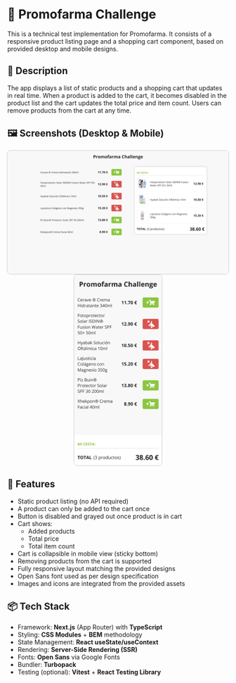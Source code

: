 # 💊 Promofarma Challenge

This is a technical test implementation for Promofarma. It consists of a responsive product listing page and a shopping cart component, based on provided desktop and mobile designs.

## 🧾 Description

The app displays a list of static products and a shopping cart that updates in real time. When a product is added to the cart, it becomes disabled in the product list and the cart updates the total price and item count. Users can remove products from the cart at any time.

## 🖼️ Screenshots (Desktop & Mobile)

<p align="center" style="display: flex; justify-content: center; flex-wrap: wrap;">
  <img src="public/images/screenshots/desktop-screenshot.png" alt="Desktop design screenshot" width="780" style="border: 1px solid #ccc; border-radius: 8px;" />
  <img src="public/images/screenshots/mobile-screenshot.png" alt="Mobile design screenshot" width="200" style="border: 1px solid #ccc; border-radius: 8px;" />
</p>

## 📱 Features

- Static product listing (no API required)
- A product can only be added to the cart once
- Button is disabled and grayed out once product is in cart
- Cart shows:
  - Added products
  - Total price
  - Total item count
- Cart is collapsible in mobile view (sticky bottom)
- Removing products from the cart is supported
- Fully responsive layout matching the provided designs
- Open Sans font used as per design specification
- Images and icons are integrated from the provided assets

## 📦 Tech Stack

- Framework: **Next.js** (App Router) with **TypeScript**
- Styling: **CSS Modules** + **BEM** methodology
- State Management: **React useState/useContext**
- Rendering: **Server-Side Rendering (SSR)**
- Fonts: **Open Sans** via Google Fonts
- Bundler: **Turbopack**
- Testing (optional): **Vitest** + **React Testing Library**
